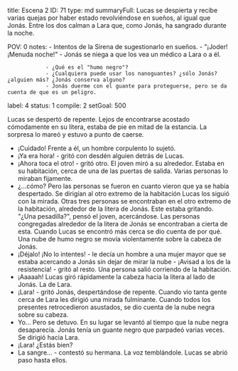 title:          Escena 2
ID:             71
type:           md
summaryFull:    Lucas se despierta y recibe varias quejas por haber estado revolviéndose en sueños, al igual que Jonás. Entre los dos calman a Lara que, como Jonás, ha sangrado durante la noche.
                
POV:            0
notes:          - Intentos de la Sirena de sugestionarlo en sueños.
                - "¡Joder! ¡Menuda noche!"
                - Jonás se niega a que los vea un médico a Lara o a él.
                
                - ¿Qué es el "humo negro"?
                - ¿Cualquiera puede usar los nanoguantes? ¿sólo Jonás? ¿alguien más? ¿Jonás conserva alguno?
                - Jonás duerme con el guante para proteguerse, pero se da cuenta de que es un peligro.
label:          4
status:         1
compile:        2
setGoal:        500


Lucas se despertó de repente. Lejos de encontrarse acostado cómodamente en su litera, estaba de pie en mitad de la estancia. La sorpresa lo mareó y estuvo a punto de caerse.
- ¡Cuidado!
Frente a él, un hombre corpulento lo sujetó.
- ¡Ya era hora! - gritó con desdén alguien detrás de Lucas.
- ¡Ahora toca el otro! - gritó otro.
El joven miró a su alrededor. Estaba en su habitación, cerca de una de las puertas de salida. Varias personas lo miraban fijamente.
- ¿...cómo?
Pero las personas se fueron en cuanto vieron que ya se había despertado. Se dirigían al otro extremo de la habitación
Lucas los siguió con la mirada. Otras tres personas se encontraban en el otro extremo de la habitación, alrededor de la litera de Jonás. Este estaba gritando.
"¿Una pesadilla?", pensó el joven, acercándose.
Las personas congregadas alrededor de la litera de Jonás se encontraban a cierta de esta. Cuando Lucas se encontró más cerca se dio cuenta de por qué.
Una nube de humo negro se movía violentamente sobre la cabeza de Jonás.
- ¡Déjalo! ¡No lo intentes! - le decía un hombre a una mujer mayor que se estaba acercando a Jonás sin dejar de mirar la nube - ¡Avisad a los de la resistencia! - gritó al resto.
Una persona salió corriendo de la habitación.
- ¡Aaaaah!
Lucas giró rápidamente la cabeza hacia la litera al lado de Jonás. La de Lara.
- ¡Lara! - gritó Jonás, despertándose de repente. Cuando vio tanta gente cerca de Lara les dirigió una mirada fulminante. Cuando todos los presentes retrocedieron asustados, se dio cuenta de la nube negra sobre su cabeza.
- Yo...
Pero se detuvo. En su lugar se levantó al tiempo que la nube negra desaparecía. Jonás tenía un guante negro que parpadeó varias veces. Se dirigió hacia Lara.
- ¡Lara! ¿Estás bien?
- La sangre... - contestó su hermana. La voz temblándole.
Lucas se abrió paso hasta ellos.